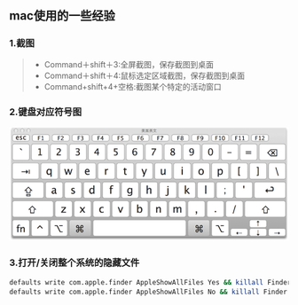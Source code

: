 [//]: # (2017-07-19  other)
## mac使用的一些经验

### 1.截图
>* Command＋shift＋3:全屏截图，保存截图到桌面
>* Command＋shift＋4:鼠标选定区域截图，保存截图到桌面
>* Command+shift+4+空格:截图某个特定的活动窗口

### 2.键盘对应符号图
![](../../images/keyboard.png)

### 3.打开/关闭整个系统的隐藏文件
``` bash
defaults write com.apple.finder AppleShowAllFiles Yes && killall Finder
defaults write com.apple.finder AppleShowAllFiles No && killall Finder
```
